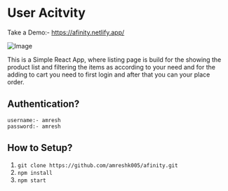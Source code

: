 # User Acitvity

Take a Demo:- https://afinity.netlify.app/

![Image](https://i.imgur.com/JMkC8mm.jpg)

This is a Simple React App, where listing page is build for the showing the product list and filtering the items as according to your need and for the adding to cart you need to first login and after that you can your place order.

## Authentication?

`username:- amresh`<br>
`password:- amresh`

## How to Setup?

1. `git clone https://github.com/amreshk005/afinity.git`
2. `npm install`
3. `npm start`
